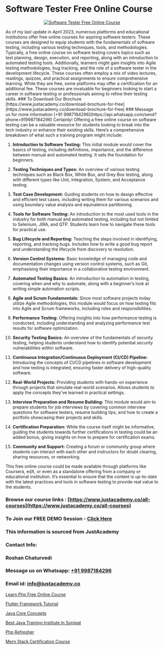 # Software Tester Free Online Course

<p align="center">
  <a href="https://justacademy.co/program-detail/software-testing">
    <img src="https://justacademy.co/storage2/program_images/1704700438.webp" alt="Software Tester Free Online Course">
  </a>
</p>
As of my last update in April 2023, numerous platforms and educational institutions offer free online courses for aspiring software testers. These courses are designed to equip students with the fundamentals of software testing, including various testing techniques, tools, and methodologies. Typically, a free online course on software testing covers topics such as test planning, design, execution, and reporting, along with an introduction to automated testing tools. Additionally, learners might gain insights into Agile testing methodologies, bug tracking, and the role of a software tester in the development lifecycle. These courses often employ a mix of video lectures, readings, quizzes, and practical assignments to ensure comprehensive learning. While they are free, some platforms may offer a certification for an additional fee. These courses are invaluable for beginners looking to start a career in software testing or professionals aiming to refine their testing skills.
### To Download Our Brochure [https://www.justacademy.co/download-brochure-for-free](https://www.justacademy.co/download-brochure-for-free)
### Message us for more information [+91 9987184296](https://api.whatsapp.com/send?phone=919987184296)
Certainly! Offering a free online course on software testing can be a valuable resource for students looking to break into the tech industry or enhance their existing skills. Here’s a comprehensive breakdown of what such a training program might include:

1) **Introduction to Software Testing:** This initial module would cover the basics of testing, including definitions, importance, and the difference between manual and automated testing. It sets the foundation for beginners.

2) **Testing Techniques and Types:** An overview of various testing techniques such as Black Box, White Box, and Grey Box testing, along with different types like Unit, Integration, System, and Acceptance testing.

3) **Test Case Development:** Guiding students on how to design effective and efficient test cases, including writing them for various scenarios and using boundary value analysis and equivalence partitioning.

4) **Tools for Software Testing:** An introduction to the most used tools in the industry for both manual and automated testing, including but not limited to Selenium, JIRA, and QTP. Students learn how to navigate these tools for practical use.

5) **Bug Lifecycle and Reporting:** Teaching the steps involved in identifying, reporting, and tracking bugs. Includes how to write a good bug report and understanding the lifecycle from discovery to resolution.

6) **Version Control Systems:** Basic knowledge of managing code and documentation changes using version control systems, such as Git, emphasising their importance in a collaborative testing environment.

7) **Automated Testing Basics:** An introduction to automation in testing, covering when and why to automate, along with a beginner’s look at writing simple automation scripts.

8) **Agile and Scrum Fundamentals:** Since most software projects today utilize Agile methodologies, this module would focus on how testing fits into Agile and Scrum frameworks, including roles and responsibilities.

9) **Performance Testing:** Offering insights into how performance testing is conducted, including understanding and analyzing performance test results for software optimization.

10) **Security Testing Basics:** An overview of the fundamentals of security testing, helping students understand how to identify potential security vulnerabilities within software.

11) **Continuous Integration/Continuous Deployment (CI/CD) Pipeline:** Introducing the concepts of CI/CD pipelines in software development and how testing is integrated, ensuring faster delivery of high-quality software.

12) **Real-World Projects:** Providing students with hands-on experience through projects that simulate real-world scenarios. Allows students to apply the concepts they’ve learned in practical settings.

13) **Interview Preparation and Resume Building:** This module would aim to prepare students for job interviews by covering common interview questions for software testers, resume building tips, and how to create a portfolio showcasing their projects and skills.

14) **Certification Preparation:** While the course itself might be informative, guiding the students towards further certifications in testing could be an added bonus, giving insights on how to prepare for certification exams.

15) **Community and Support:** Creating a forum or community group where students can interact with each other and instructors for doubt clearing, sharing resources, or networking.

This free online course could be made available through platforms like Coursera, edX, or even as a standalone offering from a company or educational institution. It’s essential to ensure that the content is up-to-date with the latest practices and tools in software testing to provide real value to the students.

### Browse our course links : [https://www.justacademy.co/all-courses](https://www.justacademy.co/all-courses) 
### To Join our FREE DEMO Session - [Click Here](https://www.justacademy.co/register-for-course-demo)


### This information is sourced from JustAcademy
### Contact Info:
### Roshan Chaturvedi
### Message us on Whatsapp: [+91 9987184296](https://api.whatsapp.com/send?phone=919987184296)
### Email id: [info@justacademy.co](mailto:info@justacademy.co)
                
[Learn Php Free Online Course](https://www.linkedin.com/pulse/learn-php-free-online-course-justacademy-hyderabad-ihctc?trackingId=5nuwwmpbA%2FCrG%2F%2FQshLLLw%3D%3D&lipi=urn%3Ali%3Apage%3Ad_flagship3_company_admin%3BHOARzOn6RjSLHiGUJj0uqA%3D%3D)

[Flutter Framework Tutorial](https://www.linkedin.com/pulse/flutter-framework-tutorial-justacademy-delhi-msgbc/)

[Java Core Concepts](https://medium.com/@abhidnya.1068/java-core-concepts-9ee0e6bd5f22)

[Best Java Training Institute In Sonipat](https://medium.com/@abhidnya.1068/best-java-training-institute-in-sonipat-078866545499)

[Php Refresher](https://justacademyin.github.io/justacademy/php-refresher)

[Mern Stack Certification Course](https://justacademyin.github.io/justacademy/mern-stack-certification-course)

